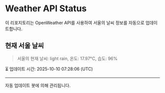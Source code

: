 
# Weather API Status

이 리포지토리는 OpenWeather API를 사용하여 서울의 날씨 정보를 자동으로 업데이트합니다.

## 현재 서울 날씨
> 서울의 현재 날씨: light rain, 온도: 17.97°C, 습도: 96%

⏳ 업데이트 시간: 2025-10-10 07:28:06 (UTC)

---
자동 업데이트 봇에 의해 관리됩니다.
